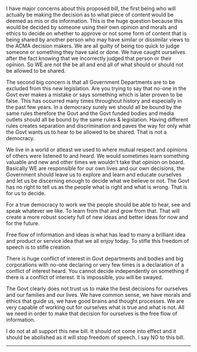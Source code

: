 I have major concerns about this proposed bill, the first being who will actually be making the decision as to what piece
of content would be deemed as mis or dis information. This is the huge question because this would be decided by
someone using their own opinion and morals and ethics to decide on whether to approve or not some form of content
that is being shared by another person who may have similar or dissimilar views to the ACMA decision makers. We
are all guilty of being too quick to judge someone or something they have said or done. We have caught ourselves
after the fact knowing that we incorrectly judged that person or their opinion. So WE are not the be all and end all of
what should or should not be allowed to be shared.

The second big concern is that all Government Departments are to be excluded from this new legislation. Are you
trying to say that no-one in the Govt ever makes a mistake or says something which is later proven to be false. This
has occurred many times throughout history and especially in the past few years.  In a democracy surely we should
all be bound by the same rules therefore the Govt and the Govt funded bodies and media outlets should all be bound
by the same rules & legislation. Having different rules creates separation and discrimination and paves the way for
only what the Govt wants us to hear to be allowed to be shared. That is not a democracy.

We live in a world or atleast we used to where mutual respect and opinions of others were listened to and heard. We
would sometimes learn something valuable and new and other times we wouldn’t take that opinion on board.
Basically WE are responsible for our own lives and our own decisions, the Government should leave us to explore and
learn and educate ourselves and let us be discerning enough to decide what we believe or not.  The Govt has no right
to tell us as the people what is right and what is wrong. That is for us to decide.

For a true democracy to work we the people should be able to hear, see and speak whatever we like. To learn from
that and grow from that. That will create a more robust society full of new ideas and better ideas for now and for the
future.

Free flow of information and ideas is what has lead to many a brilliant idea and product or service idea that we all
enjoy today. To stifle this freedom of speech is to stifle creation.

There is huge conflict of interest in Govt departments and bodies and big corporations with no-one declaring or very
few times is a declaration of a conflict of interest heard. You cannot decide independently on something if there is a
conflict of interest. It is impossible, you will be swayed.

The Govt clearly does not trust us to make the best decisions for ourselves and our families and our lives. We have
common sense, we have morals and ethics that guide us, we have good brains and thought processes. We are very
capable of working out for ourselves what is true and what is not. All we need in order to make that decision for
ourselves is the free flow of information.

I do not at all support this new bill. It should not come into effect and it should be abolished as it will stop freedom of
speech. I say NO to this bill.


-----

